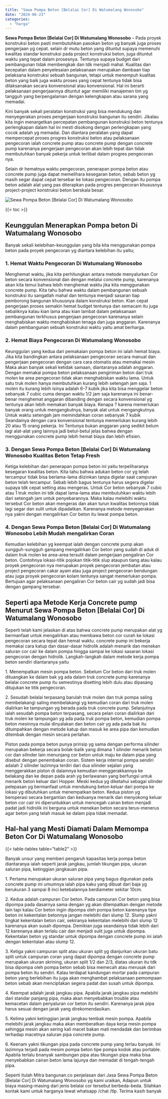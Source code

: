 ```yaml
---
title: "Sewa Pompa Beton [Belalai Cor] Di Watumalang Wonosobo"
date: "2024-06-23"
categories: 
  - "harga"
---
```


**Sewa Pompa Beton \[Belalai Cor\] Di Watumalang Wonosobo** – Pada proyek konstruksi beton pasti membutuhkan pasokan beton yg banyak juga proses pengerjaan yg cepat. selain dr mutu beton yang dituntut supaya memenuhi kwalitas standar konstruksi pada project konstruksi beton, juga dituntut waktu yang tepat dalam prosesnya. Tentunya supaya budget dari pembangunan tidak membengkak dan tdk menjadi mahal. Kualitas dan kecepatan dalam penyelesaian pelaksanaan merupakan dambaan tiap pelaksana konstruksi sebuah bangunan, tetapi untuk menempuh kualitas beton yang baik juga waktu proses yang cepat tentunya tidak bisa dilaksanakan secara konvensional atau konvensional. Hal ini berarti pelaksanaan pengerjaannya dituntut agar memiliki manajemen tim yg tangguh yang berpengalaman dengan kelengkapan atau sarana yang memadai.

Kini banyak sekali peralatan konstruksi yang bisa mendukung dan menyegerakan proses pengerjaan konstruksi bangunan itu sendiri. Jikalau kita ingin menargetkan percepatan pembangunan konstruksi beton tentunya perlengkapan dalam hal ini mesti disokong dengan perlengkapan yang cocok adalah yg memadai. Dan diantara peralatan yang dapat mempercepat proses progres konstruksi beton atau pelaksanaan pengecoran ialah concrete pump atau concrete pump dengan concrete pump karenanya pengerjaan pengecoran akan lebih tepat dan tidak membutuhkan banyak pekerja untuk terlibat dalam progres pengecoran nya.

Selain dr hematnya waktu pengecoran, penerapan pompa beton atau concrete pump juga dapat memelihara kesegaran beton, sebab beton yg masih segar dapat cepat tersebar ke lokasi pengecoran. Dengan itu pompa beton adalah alat yang pas diterapkan pada progres pengecoran khususnya project-project konstruksi beton berskala besar.

![Sewa Pompa Beton [Belalai Cor] Di Watumalang Wonosobo](/images/sewa-concrete-pump-12.png)

{{< toc >}}

## Keunggulan Menerapkan Pompa beton Di Watumalang Wonosobo

Banyak sekali kelebihan-keunggulan yang bila kita menggunakan pompa beton pada proyek pengecoran yg diantara kelebihan itu yaitu;

### 1\. Hemat Waktu Pengecoran Di Watumalang Wonosobo

Menghemat waktu, jika kita perhitungkan antara metode menyalurkan Cor beton secara konvensional dan dengan melalui concrete pump, karenanya akan kita temui bahwa lebih menghemat waktu jika kita menggunakan concrete pump. Kita tahu bahwa waktu dalam pembangunan sebuah konstruksi itu sangatlah mahal dan tentunya menjadi sasaran tiap pemborong bangunan khususnya dalam konstruksi beton. Kian cepat pengerjaan proses semakin hemat budget tentunya dan semacam itu juga sebaliknya kalau kian lama atau kian lambat dalam pelaksanaan pembangunan terkhusus pengerjaan pengecoran karenanya selain menghabiskan waktu menghabiskan tenaga dan juga anggaran. Karenanya dalam pembangunan sebuah konstruksi waktu yaitu amat berharga.

### 2\. Hemat Biaya Pengecoran Di Watumalang Wonosobo

Keunggulan yang kedua dari pemakaian pompa beton ini ialah hemat biaya. Jika kita bandingkan antara pelaksanaan pengecoran secara manual dan pengerjaan pengecoran dengan cara cara otomatis atau memakai mesin Maka akan banyak sekali ketidak samaan, diantaranya adalah anggaran. Dengan memakai pompa beton pelaksanaan pengiriman beton dari truk molen ke area pengecoran tidak akan menghabiskan waktu lama. Untuk satu truk molen hanya membutuhkan kurang lebih setengah jam saja. 1 molen itu kurang lebih isinya adalah 6-7 kubik jika kita bisa menggelar beton sebanyak 7 cubic cuma dengan waktu 1/2 jam saja karenanya ini benar-benar menghemat anggaran dibanding dengan secara konvensional yg tentunya akan lebih memakan banyak biaya. Kenapa ? karena memerlukan banyak orang untuk mengangkutnya, banyak alat untuk mengangkutnya. Untuk waktu setengah jam memindahkan coran sebanyak 7 kubik Seandainya dengan cara konvensional tentunya memerlukan kurang lebih 20 atau 15 orang pekerja. Ini Tentunya bukan anggaran yang sedikit belum lagi alat-alat yang lainnya jadi betul-betul jelas bahwa dengan menggunakan concrete pump lebih hemat biaya dan lebih efisien.

### 3\. Dengan Sewa Pompa Beton \[Belalai Cor\] Di Watumalang Wonosobo Kualitas Beton Tetap Fresh

Ketiga kelebihan dari penerapan pompa beton ini yaitu terpeliharanya kesegaran kwalitas beton. Kita tahu bahwa adukan beton cor yg telah tercampur tidak bisa berlama-lama diizinkan tanpa digelar saat campuran beton telah tercampur. Sebab lebih bagus tentunya harus segera digelar supaya tdk cepat setting atau mengeras. Untuk Cor beton sebanyak 7 cubic atau 1 truk molen ini tdk dapat lama-lama atau membutuhkan waktu lebih dari setengah jam untuk penyebarannya. Maka kalau melebihi waktu tersebut Cor beton akan mengeras dan akan turun kwalitas betonnya tidak lagi segar dan sulit untuk dipadatkan. Karenanya metode menyegerakan nya yakni dengan mengalirkan Cor beton itu lewat pompa beton.

### 4\. Dengan Sewa Pompa Beton \[Belalai Cor\] Di Watumalang Wonosobo Lebih Mudah mengalirkan Coran

Kemudian kelebihan yg keempat ialah dengan concrete pump akan sungguh-sungguh gampang mengalirkan Cor beton yang sudah di aduk di dalam truk molen ke area-area tersulit dalam pengerjaan pengaliran Cor beton. Contohnya lokasi-titik pojokan titik-titik slup ataupun tiang atau kalau proyek pengecoran nya merupakan proyek pengecoran jembatan atau project pengecoran cakar ayam atau juga project pengecoran bendungan atau juga proyek pengecoran kolam tentunya sangat memerlukan pompa. Bertujuan agar pelaksanaan pengaliran Cor beton cair yg sudah jadi bisa dengan gampang tersebar.

## Seperti apa Metode Kerja Concrete pump Menurut Sewa Pompa Beton \[Belalai Cor\] Di Watumalang Wonosobo

Seperti telah kami jelaskan di atas bahwa concrete pump merupakan alat yg bermanfaat untuk mengalirkan atau membawa beton cor curah ke lokasi pengecoran secara tepat dan hemat waktu. concrete pump ini bekerja memakai cara katup dan dasar-dasar hidrolik adalah menarik dan menekan saluran cor cair ke dalam pompa hingga sampai ke lokasi sasaran lokasi pengecoran dengan hidrolik. Langkah-langkah dalam metode kerja pompa beton sendiri diantaranya yaitu

1\. Menempatkan mesin pompa beton. Sebelum Cor beton dari truk molen dituangkan ke dalam bak yg ada dalam truk concrete pump karenanya belalai concrete pump itu semestinya disetting lebih dulu atau dipasang ditujukan ke titik pengecoran.

2\. Sesudah belalai terpasang barulah truk molen dan truk pompa saling membelakangi saling membelakangi yg kemudian coran dari truk molen dialirkan ke tampungan yg berada pada truk concrete pump. Selanjutnya ialah sesudah pompa beton terpasang, secara pelan coran dialirkan dari truk molen ke tampungan yg ada pada truk pompa beton, kemudian pompa beton mesinnya mulai dinyalakan dan beton cair yg ada pada bak itu ditumpahkan dengan metode katup dan masuk ke area pipa dan kemudian ditembak dengan mesin secara perlahan.

Piston pada pompa beton punya prinsip yg sama dengan performa silinder merupakan bekerja secara bolak-balik yang dimana 1 silinder menarik beton cor dan silinder lain menunjang cor beton untuk maju ke dalam pipa yang disebut dengan penembakan coran. Sistem kerja internal pompa sendiri adalah 2 silinder lazimnya terdiri dari dua silinder sejalan yang menggerakkan piston di dalamnya kemudian menggerakkannya ke belakang dan ke depan pada arah yg berlawanan yang berfungsi untuk menarik beton keluar dari Hopper. Meski kedua yg diketahui sebagai silinder pelepasan yg bermanfaat untuk mendukung beton keluar dari pompa ke lokasi yg dibutuhkan untuk menempatkan beton. Kedua piston yg beroperasi secara bergantian dan keduanya menarik dan menyokong keluar beton cor cair ini diperuntukkan untuk mencegah cairan beton menjadi padat jadi hidrolik ini berguna untuk menekan beton secara terus-menerus agar beton yang telah masuk ke dalam pipa tidak memadat.

## Hal-hal yang Mesti Diamati Dalam Memompa Beton Cor Di Watumalang Wonosobo

{{< table-tables table="table2" >}}

Banyak unsur yang memberi pengaruh kapasitas kerja pompa beton diantaranya ialah seperti jarak jangkau, jumlah tikungan pipa, ukuran saluran pipa, ketinggian jangkauan pipa.

1\. Pertama merupakan ukuran saluran pipa yang bagus digunakan pada concrete pump ini umumnya ialah pipa kaku yang dibuat dari baja yg berukuran 3 sampai 8 inci ketebalannya berdiameter sekitar 10cm.

2\. Kedua adalah campuran Cor beton. Pada campuran Cor beton yang bisa dipompa pada dasarnya sama dengan yg akan ditempatkan dengan metode lain tapi kalau Cor beton ingin dipompa oleh pompa beton karenanya tipe beton ini kekentalan betonnya jangan melebihi dari slump 12. Slump yakni tingkat kekentalan beton cair, sekiranya kekentalan melebihi dari slump 12 karenanya akan susah dipompa. Demikian juga seandainya tidak lebih dari 12 karenanya akan terlalu cair dan menjadi sulit juga untuk dipompa. Kekentalan beton yg standar untuk dipompa dengan concrete pump ini ialah dengan kekentalan atau slump 12.

3\. Ketiga yakni campuran split atau ukuran split yg dianjurkan ukuran batu split untuk campuran coran yang dapat dipompa dengan concrete pump merupakan ukuran skrining, ukuran split 1/2 dan 2/3, diatas ukuran itu tdk bisa dipompa oleh pompa beton sebab bisa memecah atau merusak dari pompa beton itu sendiri. Kalau terdapat kandungan mortar pada campuran beton yang berlebihan itu juga akan menghambat pelaksanaan pemompaan beton sebab akan menciptakan segera padat dan susah untuk dipompa.

4\. Keempat adalah jarak jangkau pipa. Apabila jarak jangkau pipa melebihi dari standar panjang pipa, maka akan menyebabkan trouble atau kemacetan dalam penyaluran cor beton itu sendiri. Karenanya jarak pipa harus sesuai dengan jarak yang direkomendasikan.

5\. Kelima yakni ketinggian jarak jangkau tembak mesin pompa. Apabila melebihi jarak jangkau maka akan memberatkan daya kerja mesin pompa sehingga mesin akan sering kali macet bakan mati mendadak dan berimbas terhadap macetnya saluran pipa concrete pump.

6\. Keenam yakni tikungan pipa pada concrete pump yang terlau banyak. Ini lazimnya terjadi pada mesim pompa beton tipe pompa kodok atau portable. Apabila terlalu bnanyak sambungan pipa atau tikungan pipa maka bisa menyebabkan cairan beton lama lajunya dan memadat di tengah-tengah pipa.

Seperti itulah Mitra bangunan.co penjelasan dari Jasa Sewa Pompa Beton \[Belalai Cor\] Di Watumalang Wonosobo yg kami uraikan, Adapun untuk biaya masing-masing dari jenis belalai cor tersebut berbeda-beda. Silahkan kontak kami untuk harganya lewat whatsapp /chat /tlp. Terima kasih banyak
